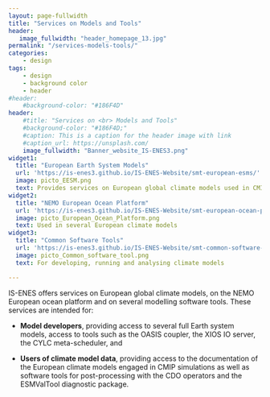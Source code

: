 ```yaml
---
layout: page-fullwidth
title: "Services on Models and Tools"
header:
   image_fullwidth: "header_homepage_13.jpg"
permalink: "/services-models-tools/"
categories:
    - design
tags:
    - design
    - background color
    - header
#header:
    #background-color: "#186F4D"
header:
    #title: "Services on <br> Models and Tools"
    #background-color: "#186F4D;"
    #caption: This is a caption for the header image with link
    #caption_url: https://unsplash.com/
    image_fullwidth: "Banner_website_IS-ENES3.png"
widget1:
  title: "European Earth System Models"
  url: 'https://is-enes3.github.io/IS-ENES-Website/smt-european-esms/'
  image: picto_EESM.png
  text: Provides services on European global climate models used in CMIP
widget2:
  title: "NEMO European Ocean Platform"
  url: 'https://is-enes3.github.io/IS-ENES-Website/smt-european-ocean-platform/'
  image: picto_European_Ocean_Platform.png
  text: Used in several European climate models
widget3:
  title: "Common Software Tools"
  url: 'https://is-enes3.github.io/IS-ENES-Website/smt-common-software-tools/'
  image: picto_Common_software_tool.png
  text: For developing, running and analysing climate models

---
```


IS-ENES offers services on European global climate models, on the NEMO European ocean platform and on several modelling software tools. These services are intended for:

- **Model developers**, providing access to several full Earth system models, access to tools such as the OASIS coupler, the XIOS IO server, the CYLC meta-scheduler, and

- **Users of climate model data**, providing access to the documentation of the European climate models engaged in CMIP simulations as well as software tools for post-processing with the CDO operators and the ESMValTool diagnostic package. 

